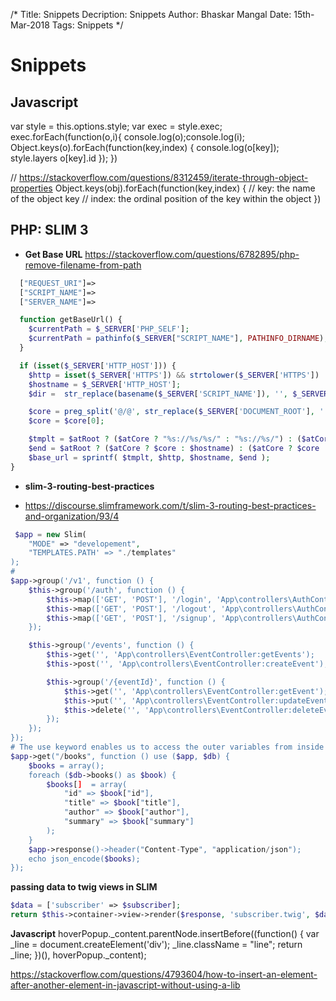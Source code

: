 /*
Title: Snippets
Decription: Snippets
Author: Bhaskar Mangal
Date: 15th-Mar-2018
Tags: Snippets
*/

# Snippets

## Javascript
var style = this.options.style;
var exec = style.exec;
exec.forEach(function(o,i){
	console.log(o);console.log(i);
	Object.keys(o).forEach(function(key,index) {
		console.log(o[key]);
		style.layers
		o[key].id
	});
})

// https://stackoverflow.com/questions/8312459/iterate-through-object-properties
Object.keys(obj).forEach(function(key,index) {
  // key: the name of the object key
  // index: the ordinal position of the key within the object
})

## PHP: SLIM 3
* **Get Base URL**
https://stackoverflow.com/questions/6782895/php-remove-filename-from-path
```php
  ["REQUEST_URI"]=>
  ["SCRIPT_NAME"]=>
  ["SERVER_NAME"]=>

  function getBaseUrl() {
  	$currentPath = $_SERVER['PHP_SELF'];
  	$currentPath = pathinfo($_SERVER["SCRIPT_NAME"], PATHINFO_DIRNAME);
  }

  if (isset($_SERVER['HTTP_HOST'])) {
    $http = isset($_SERVER['HTTPS']) && strtolower($_SERVER['HTTPS']) !== 'off' ? 'https' : 'http';
    $hostname = $_SERVER['HTTP_HOST'];
    $dir =  str_replace(basename($_SERVER['SCRIPT_NAME']), '', $_SERVER['SCRIPT_NAME']);

    $core = preg_split('@/@', str_replace($_SERVER['DOCUMENT_ROOT'], '', realpath(dirname(__FILE__))), NULL, PREG_SPLIT_NO_EMPTY);
    $core = $core[0];

    $tmplt = $atRoot ? ($atCore ? "%s://%s/%s/" : "%s://%s/") : ($atCore ? "%s://%s/%s/" : "%s://%s%s");
    $end = $atRoot ? ($atCore ? $core : $hostname) : ($atCore ? $core : $dir);
    $base_url = sprintf( $tmplt, $http, $hostname, $end );
}
```

* **slim-3-routing-best-practices**
- https://discourse.slimframework.com/t/slim-3-routing-best-practices-and-organization/93/4
```php
 $app = new Slim(
    "MODE" => "developement",
    "TEMPLATES.PATH' => "./templates"
);
#
$app->group('/v1', function () {
    $this->group('/auth', function () {
        $this->map(['GET', 'POST'], '/login', 'App\controllers\AuthController:login');
        $this->map(['GET', 'POST'], '/logout', 'App\controllers\AuthController:logout');
        $this->map(['GET', 'POST'], '/signup', 'App\controllers\AuthController:signup');
    });

    $this->group('/events', function () {
        $this->get('', 'App\controllers\EventController:getEvents');
        $this->post('', 'App\controllers\EventController:createEvent');

        $this->group('/{eventId}', function () {
            $this->get('', 'App\controllers\EventController:getEvent');
            $this->put('', 'App\controllers\EventController:updateEvent');
            $this->delete('', 'App\controllers\EventController:deleteEvent');            
        });
    });
});
# The use keyword enables us to access the outer variables from inside the scope of the anonymous function.
$app->get("/books", function () use ($app, $db) {
    $books = array();
    foreach ($db->books() as $book) {
        $books[]  = array(
            "id" => $book["id"],
            "title" => $book["title"],
            "author" => $book["author"],
            "summary" => $book["summary"]
        );
    }
    $app->response()->header("Content-Type", "application/json");
    echo json_encode($books);
});
```

**passing data to twig views in SLIM**
```php
$data = ['subscriber' => $subscriber];
return $this->container->view->render($response, 'subscriber.twig', $data);
```

**Javascript**
hoverPopup._content.parentNode.insertBefore((function() {
      var _line = document.createElement('div');
      _line.className = "line"; 
      return _line;
    })(), hoverPopup._content);


https://stackoverflow.com/questions/4793604/how-to-insert-an-element-after-another-element-in-javascript-without-using-a-lib
